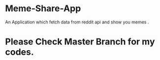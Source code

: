 # Meme-Share-App
An Application which fetch data from reddit api and show you memes .
# Please Check Master Branch for my codes.
